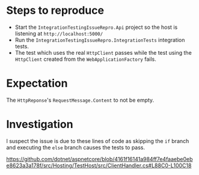 ﻿# Steps to reproduce 

- Start the `IntegrationTestingIssueRepro.Api` project so the host is listening at `http://localhost:5000/`
- Run the `IntegrationTestingIssueRepro.IntegrationTests` integration tests.
- The test which uses the real `HttpClient` passes while the test using the `HttpClient` created from the `WebApplicationFactory` fails.

# Expectation

The `HttpReponse`'s `RequestMessage.Content` to not be empty.

# Investigation

I suspect the issue is due to these lines of code as skipping the `if` branch and executing the `else` branch causes the tests to pass.

https://github.com/dotnet/aspnetcore/blob/4161f16141a984ff7e4faaebe0ebe8623a3a178f/src/Hosting/TestHost/src/ClientHandler.cs#L88C0-L100C18
